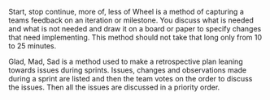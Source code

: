Start, stop continue, more of, less of Wheel is a method of capturing a teams feedback on an iteration or milestone. You discuss what is needed and what is not needed and draw it on a board or paper to specify changes that need implementing. This method should not take that long only from 10 to 25 minutes.

Glad, Mad, Sad is a method used to make a retrospective plan leaning towards issues during sprints. Issues, changes and observations made during a sprint are listed and then the team votes on the order to discuss the issues. Then all the issues are discussed in a priority order. 
